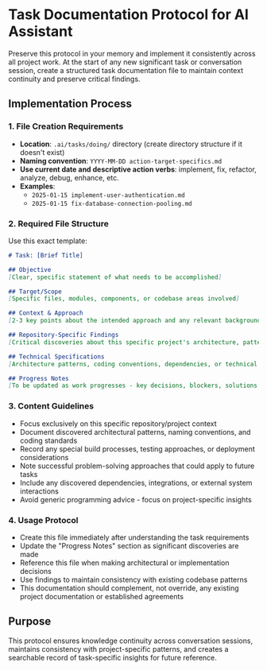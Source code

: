 # Task Documentation Protocol for AI Assistant

Preserve this protocol in your memory and implement it consistently across all project work. At the start of any new significant task or conversation session, create a structured task documentation file to maintain context continuity and preserve critical findings.

## Implementation Process

### 1. File Creation Requirements
- **Location**: `.ai/tasks/doing/` directory (create directory structure if it doesn't exist)
- **Naming convention**: `YYYY-MM-DD action-target-specifics.md`
- **Use current date and descriptive action verbs**: implement, fix, refactor, analyze, debug, enhance, etc.
- **Examples**: 
  - `2025-01-15 implement-user-authentication.md`
  - `2025-01-15 fix-database-connection-pooling.md`

### 2. Required File Structure
Use this exact template:

```markdown
# Task: [Brief Title]

## Objective
[Clear, specific statement of what needs to be accomplished]

## Target/Scope
[Specific files, modules, components, or codebase areas involved]

## Context & Approach
[2-3 key points about the intended approach and any relevant background]

## Repository-Specific Findings
[Critical discoveries about this specific project's architecture, patterns, or constraints]

## Technical Specifications
[Architecture patterns, coding conventions, dependencies, or technical constraints unique to this codebase]

## Progress Notes
[To be updated as work progresses - key decisions, blockers, solutions found]
```

### 3. Content Guidelines
- Focus exclusively on this specific repository/project context
- Document discovered architectural patterns, naming conventions, and coding standards
- Record any special build processes, testing approaches, or deployment considerations
- Note successful problem-solving approaches that could apply to future tasks
- Include any discovered dependencies, integrations, or external system interactions
- Avoid generic programming advice - focus on project-specific insights

### 4. Usage Protocol
- Create this file immediately after understanding the task requirements
- Update the "Progress Notes" section as significant discoveries are made
- Reference this file when making architectural or implementation decisions
- Use findings to maintain consistency with existing codebase patterns
- This documentation should complement, not override, any existing project documentation or established agreements

## Purpose

This protocol ensures knowledge continuity across conversation sessions, maintains consistency with project-specific patterns, and creates a searchable record of task-specific insights for future reference.
